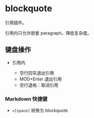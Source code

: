 # blockquote

引用插件。

引用内只允许嵌套 paragraph，降低复杂度。

## 键盘操作

- 引用内

  - 空行回车退出引用
  - MOD+Enter 退出引用
  - 空行退格：取消引用

### Markdown 快捷键

- `>[space]` 转换为 blockquote
